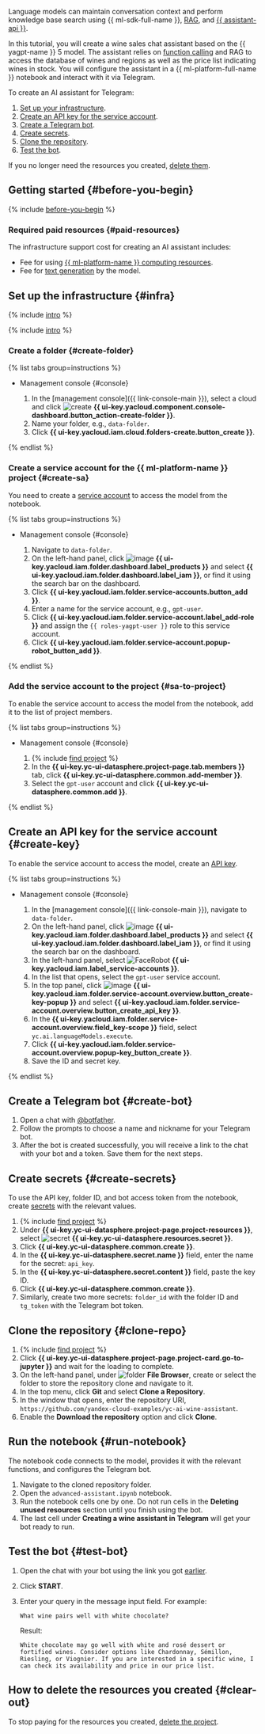 

Language models can maintain conversation context and perform knowledge base search using {{ ml-sdk-full-name }}, [RAG](https://en.wikipedia.org/wiki/Retrieval-augmented_generation), and [{{ assistant-api }}](../../ai-studio/concepts/assistant/index.md).

In this tutorial, you will create a wine sales chat assistant based on the {{ yagpt-name }} 5 model. The assistant relies on [function calling](../../ai-studio/concepts/generation/function-call.md) and RAG to access the database of wines and regions as well as the price list indicating wines in stock. You will configure the assistant in a {{ ml-platform-full-name }} notebook and interact with it via Telegram.

To create an AI assistant for Telegram:

1. [Set up your infrastructure](#infra).
1. [Create an API key for the service account](#create-key).
1. [Create a Telegram bot](#create-bot).
1. [Create secrets](#create-secrets).
1. [Clone the repository](#clone-repo).
1. [Test the bot](#test-bot).

If you no longer need the resources you created, [delete them](#clear-out).

## Getting started {#before-you-begin}

{% include [before-you-begin](../../_tutorials/_tutorials_includes/before-you-begin-datasphere.md) %}

### Required paid resources {#paid-resources}

The infrastructure support cost for creating an AI assistant includes:

* Fee for using [{{ ml-platform-name }} computing resources](../../datasphere/pricing.md).
* Fee for [text generation](../../ai-studio/pricing.md) by the model.

## Set up the infrastructure {#infra}

{% include [intro](../../_includes/datasphere/infra-intro.md) %}

{% include [intro](../../_includes/datasphere/federation-disclaimer.md) %}

### Create a folder {#create-folder}

{% list tabs group=instructions %}

- Management console {#console}

  1. In the [management console]({{ link-console-main }}), select a cloud and click ![create](../../_assets/console-icons/plus.svg) **{{ ui-key.yacloud.component.console-dashboard.button_action-create-folder }}**.
  1. Name your folder, e.g., `data-folder`.
  1. Click **{{ ui-key.yacloud.iam.cloud.folders-create.button_create }}**.

{% endlist %}

### Create a service account for the {{ ml-platform-name }} project {#create-sa}

You need to create a [service account](../../iam/concepts/users/service-accounts.md) to access the model from the notebook.

{% list tabs group=instructions %}

- Management console {#console}

  1. Navigate to `data-folder`.
  1. On the left-hand panel, click ![image](../../_assets/console-icons/dots-9.svg) **{{ ui-key.yacloud.iam.folder.dashboard.label_products }}** and select **{{ ui-key.yacloud.iam.folder.dashboard.label_iam }}**, or find it using the search bar on the dashboard.
  1. Click **{{ ui-key.yacloud.iam.folder.service-accounts.button_add }}**.
  1. Enter a name for the service account, e.g., `gpt-user`.
  1. Click **{{ ui-key.yacloud.iam.folder.service-account.label_add-role }}** and assign the `{{ roles-yagpt-user }}` role to this service account.
  1. Click **{{ ui-key.yacloud.iam.folder.service-account.popup-robot_button_add }}**.

{% endlist %}

### Add the service account to the project {#sa-to-project}

To enable the service account to access the model from the notebook, add it to the list of project members.

{% list tabs group=instructions %}

- Management console {#console}

  1. {% include [find project](../../_includes/datasphere/ui-find-project.md) %}
  1. In the **{{ ui-key.yc-ui-datasphere.project-page.tab.members }}** tab, click **{{ ui-key.yc-ui-datasphere.common.add-member }}**.
  1. Select the `gpt-user` account and click **{{ ui-key.yc-ui-datasphere.common.add }}**.

{% endlist %}

## Create an API key for the service account {#create-key}

To enable the service account to access the model, create an [API key](../../iam/concepts/authorization/api-key.md).

{% list tabs group=instructions %}

- Management console {#console}

  1. In the [management console]({{ link-console-main }}), navigate to `data-folder`.
  1. On the left-hand panel, click ![image](../../_assets/console-icons/dots-9.svg) **{{ ui-key.yacloud.iam.folder.dashboard.label_products }}** and select **{{ ui-key.yacloud.iam.folder.dashboard.label_iam }}**, or find it using the search bar on the dashboard.
  1. In the left-hand panel, select ![FaceRobot](../../_assets/console-icons/face-robot.svg) **{{ ui-key.yacloud.iam.label_service-accounts }}**.
  1. In the list that opens, select the `gpt-user` service account.
  1. In the top panel, click ![image](../../_assets/console-icons/plus.svg) **{{ ui-key.yacloud.iam.folder.service-account.overview.button_create-key-popup }}** and select **{{ ui-key.yacloud.iam.folder.service-account.overview.button_create_api_key }}**.
  1. In the **{{ ui-key.yacloud.iam.folder.service-account.overview.field_key-scope }}** field, select `yc.ai.languageModels.execute`.
  1. Click **{{ ui-key.yacloud.iam.folder.service-account.overview.popup-key_button_create }}**.
  1. Save the ID and secret key.

{% endlist %}

## Create a Telegram bot {#create-bot}

1. Open a chat with [@botfather](https://t.me/botfather).
1. Follow the prompts to choose a name and nickname for your Telegram bot.
1. After the bot is created successfully, you will receive a link to the chat with your bot and a token. Save them for the next steps.

## Create secrets {#create-secrets}

To use the API key, folder ID, and bot access token from the notebook, create [secrets](../../datasphere/concepts/secrets.md) with the relevant values.

1. {% include [find project](../../_includes/datasphere/ui-find-project.md) %}
1. Under **{{ ui-key.yc-ui-datasphere.project-page.project-resources }}**, select ![secret](../../_assets/console-icons/shield-check.svg) **{{ ui-key.yc-ui-datasphere.resources.secret }}**.
1. Click **{{ ui-key.yc-ui-datasphere.common.create }}**.
1. In the **{{ ui-key.yc-ui-datasphere.secret.name }}** field, enter the name for the secret: `api_key`.
1. In the **{{ ui-key.yc-ui-datasphere.secret.content }}** field, paste the key ID.
1. Click **{{ ui-key.yc-ui-datasphere.common.create }}**.
1. Similarly, create two more secrets: `folder_id` with the folder ID and `tg_token` with the Telegram bot token.

## Clone the repository {#clone-repo}

1. {% include [find project](../../_includes/datasphere/ui-find-project.md) %}
1. Click **{{ ui-key.yc-ui-datasphere.project-page.project-card.go-to-jupyter }}** and wait for the loading to complete.
1. On the left-hand panel, under ![folder](../../_assets/datasphere/jupyterlab/folder.svg) **File Browser**, create or select the folder to store the repository clone and navigate to it.
1. In the top menu, click **Git** and select **Clone a Repository**.
1. In the window that opens, enter the repository URI, `https://github.com/yandex-cloud-examples/yc-ai-wine-assistant`.
1. Enable the **Download the repository** option and click **Clone**.

## Run the notebook {#run-notebook}

The notebook code connects to the model, provides it with the relevant functions, and configures the Telegram bot.

1. Navigate to the cloned repository folder.
1. Open the `advanced-assistant.ipynb` notebook.
1. Run the notebook cells one by one. Do not run cells in the **Deleting unused resources** section until you finish using the bot.
1. The last cell under **Creating a wine assistant in Telegram** will get your bot ready to run.

## Test the bot {#test-bot}

1. Open the chat with your bot using the link you got [earlier](#create-bot).
1. Click **START**.
1. Enter your query in the message input field. For example:

   ```text
   What wine pairs well with white chocolate?
   ```

   Result:

   ```text
   White chocolate may go well with white and rosé dessert or fortified wines. Consider options like Chardonnay, Sémillon, Riesling, or Viognier. If you are interested in a specific wine, I can check its availability and price in our price list.
   ```

## How to delete the resources you created {#clear-out}

To stop paying for the resources you created, [delete the project](../../datasphere/operations/projects/delete.md).